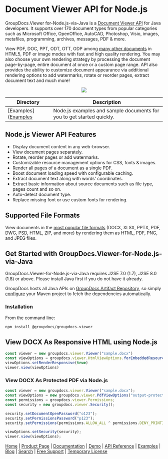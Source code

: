# Document Viewer API for Node.js

GroupDocs.Viewer for-Node.js-via-Java is a [Document Viewer API](https://products.groupdocs.com/viewer/java) for Java developers. It supports over 170 document types from popular categories such as Microsoft Office, OpenOffice, AutoCAD, Photoshop, Visio, images, metafiles, programming, archives, messages, PDF & more.

View PDF, DOC, PPT, ODT, OTT, ODP among [many other documents](https://docs.groupdocs.com/viewer/java/supported-document-formats/) in HTML5, PDF or image modes with fast and high quality rendering. You may also choose your own rendering strategy by processing the document page-by-page, entire document at once or a custom page range. API also provides the ability to customize document appearance via additional rendering options to add watermarks, rotate or reorder pages, extract document text and much more!

<p align="center">
  <a title="Download complete GroupDocs.Viewer for Java source code" href="https://github.com/groupdocs-viewer/GroupDocs.Viewer-for-Java/archive/master.zip"> 
    <img src="https://camo.githubusercontent.com/11839cd752a2d367f3149c7bee1742b68e4a4d37/68747470733a2f2f7261772e6769746875622e636f6d2f4173706f73654578616d706c65732f6a6176612d6578616d706c65732d64617368626f6172642f6d61737465722f696d616765732f646f776e6c6f61645a69702d427574746f6e2d4c617267652e706e67" data-canonical-src="https://raw.github.com/AsposeExamples/java-examples-dashboard/master/images/downloadZip-Button-Large.png" style="max-width:100%;">
  </a>
</p>

Directory | Description
--------- | -----------
[Examples]([Examples](https://github.com/groupdocs-viewer/GroupDocs.Viewer-for-Node.js-via-Java/tree/master/Examples)  | Node.js examples and sample documents for you to get started quickly.


## Node.js Viewer API Features 
- Display document content in any web-browser.
- View document pages separately.
- Rotate, reorder pages or add watermarks.
- Customizable resource management options for CSS, fonts & images.
- Render all pages of a document as a single PDF.
- Boost document loading speed with configurable caching.
- Extract document text along with words' coordinates.
- Extract basic information about source documents such as file type, pages count and so on.
- Auto-detect document type.
- Replace missing font or use custom fonts for rendering.

## Supported File Formats
View documents in the [most popular file formats](https://docs.groupdocs.com/viewer/nodejs-java/supported-document-formats/) (DOCX, XLSX, PPTX, PDF, DWG, PSD, HTML, ZIP, and more) by rendering them as HTML, PDF, PNG, and JPEG files.

## Get Started with GroupDocs.Viewer-for-Node.js-via-Java

GroupDocs.Viewer-for-Node.js-via-Java requires J2SE 7.0 (1.7), J2SE 8.0 (1.8) or above. Please install Java first if you do not have it already.

GroupDocs hosts all Java APIs on [GroupDocs Artifact Repository](https://artifact.groupdocs.com/webapp/#/artifacts/browse/tree/General/repo/com/groupdocs/groupdocs-viewer), so simply [configure](https://docs.groupdocs.com/viewer/java/installation/) your Maven project to fetch the dependencies automatically.

### Installation

From the command line:

	npm install @groupdocs/groupdocs.viewer

## View DOCX As Responsive HTML using Node.js

```js
const viewer = new groupdocs.viewer.Viewer("sample.docx")
const viewOptions = groupdocs.viewer.HtmlViewOptions.forEmbeddedResources("output-responsive.html")
viewOptions.setRenderResponsive(true)
viewer.view(viewOptions)
```

### View DOCX As Protected PDF via Node.js

```js
const viewer = new groupdocs.viewer.Viewer("sample.docx");
const viewOptions = new groupdocs.viewer.PdfViewOptions("output-protect.pdf");
const permissions = groupdocs.viewer.Permissions;
const security = new groupdocs.viewer.Security();

security.setDocumentOpenPassword("o123");
security.setPermissionsPassword("p123");
security.setPermissions(permissions.ALLOW_ALL ^ permissions.DENY_PRINTING);

viewOptions.setSecurity(security);
viewer.view(viewOptions);
```

[Home](https://www.groupdocs.com/) | [Product Page](https://products.groupdocs.com/viewer/java) | [Documentation](https://docs.groupdocs.com/viewer/java/) | [Demo](https://products.groupdocs.app/viewer/family) | [API Reference](https://apireference.groupdocs.com/java/viewer) | [Examples](https://github.com/groupdocs-viewer/GroupDocs.Viewer-for-Java/tree/master/Examples) | [Blog](https://blog.groupdocs.com/category/viewer/) | [Search](https://search.groupdocs.com/) | [Free Support](https://forum.groupdocs.com/c/viewer) | [Temporary License](https://purchase.groupdocs.com/temporary-license)
